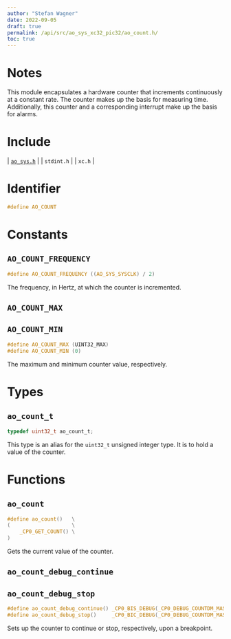 ```yaml
---
author: "Stefan Wagner"
date: 2022-09-05
draft: true
permalink: /api/src/ao_sys_xc32_pic32/ao_count.h/
toc: true
---
```


# Notes

This module encapsulates a hardware counter that increments continuously at a constant rate. The counter makes up the basis for measuring time. Additionally, this counter and a corresponding interrupt make up the basis for alarms.

# Include

| [`ao_sys.h`](ao_sys.h.md) |
| `stdint.h` |
| `xc.h` |

# Identifier

```c
#define AO_COUNT
```

# Constants

## `AO_COUNT_FREQUENCY`

```c
#define AO_COUNT_FREQUENCY ((AO_SYS_SYSCLK) / 2)
```

The frequency, in Hertz, at which the counter is incremented.

## `AO_COUNT_MAX`
## `AO_COUNT_MIN`

```c
#define AO_COUNT_MAX (UINT32_MAX)
#define AO_COUNT_MIN (0)
```

The maximum and minimum counter value, respectively.

# Types

## `ao_count_t`

```c
typedef uint32_t ao_count_t;
```

This type is an alias for the `uint32_t` unsigned integer type. It is to hold a value of the counter.

# Functions

## `ao_count`

```c
#define ao_count()   \
(                    \
    _CP0_GET_COUNT() \
)
```

Gets the current value of the counter.

## `ao_count_debug_continue`
## `ao_count_debug_stop`

```c
#define ao_count_debug_continue() _CP0_BIS_DEBUG(_CP0_DEBUG_COUNTDM_MASK)
#define ao_count_debug_stop()     _CP0_BIC_DEBUG(_CP0_DEBUG_COUNTDM_MASK)
```

Sets up the counter to continue or stop, respectively, upon a breakpoint.
